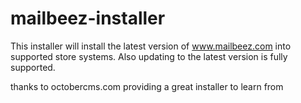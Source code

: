 mailbeez-installer
==================

This installer will install the latest version of www.mailbeez.com into supported store systems. Also updating to the latest version is fully supported.



thanks to octobercms.com providing a great installer to learn from
